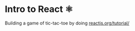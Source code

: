 # Intro to React ⚛️

Building a game of tic-tac-toe by doing [reactjs.org/tutorial/](https://reactjs.org/tutorial/)

